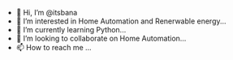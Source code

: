 - 👋 Hi, I’m @itsbana
- 👀 I’m interested in Home Automation and Renerwable energy...
- 🌱 I’m currently learning Python...
- 💞️ I’m looking to collaborate on Home Automation...
- 📫 How to reach me ...

<!---
itsbana/itsbana is a ✨ special ✨ repository because its `README.md` (this file) appears on your GitHub profile.
You can click the Preview link to take a look at your changes.
--->
